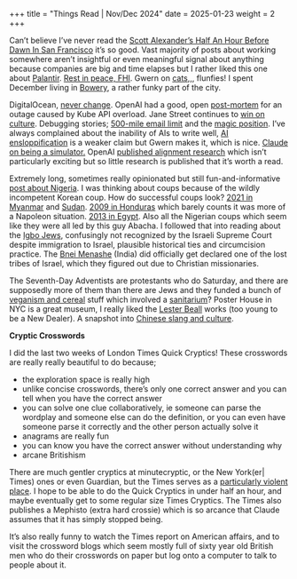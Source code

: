 +++
title = "Things Read | Nov/Dec 2024"
date = 2025-01-23
weight = 2
+++


Can’t believe I’ve never read the [Scott Alexander’s Half An Hour Before Dawn In San Francisco](https://www.astralcodexten.com/p/half-an-hour-before-dawn-in-san-francisco) it’s so good. Vast majority of posts about working somewhere aren’t insightful or even meaningful signal about anything because companies are big and time elapses but I rather liked this one about [Palantir](https://nabeelqu.co/reflections-on-palantir). [Rest in peace, FHI](https://asteriskmag.com/issues/08/looking-back-at-the-future-of-humanity-institute). Gwern on [cats](https://gwern.net/review/cat),,, flunfies! I spent December living in [Bowery](https://theneighborhoods.substack.com/p/the-bowery-manhattan?utm_source=publication-search), a rather funky part of the city. 

DigitalOcean, [never change](https://www.404media.co/ceo-attempted-to-navigate-anti-lgbt-hate-incident-by-telling-employees-his-mentor-was-a-kkk-member/). OpenAI had a good, open [post-mortem](https://status.openai.com/incidents/ctrsv3lwd797) for an outage caused by Kube API overload. Jane Street continues to [win on culture](https://www.janestreet.com/culture/street-view/stomp-to-the-rhythm/). Debugging stories; [500-mile email limit](https://www.ibiblio.org/harris/500milemail.html) and the [magic position](http://www.catb.org/jargon/html/magic-story.html). I’ve always complained about the inability of AIs to write well, [AI ensloppification](https://gwern.net/creative-benchmark#ai-ensloppication) is a weaker claim but Gwern makes it, which is nice. [Claude on being a simulator.](https://www.lesswrong.com/posts/vJFdjigzmcXMhNTsx/?commentId=dG3vEYLrfmNN85yzw) OpenAI [published alignment research](https://openai.com/index/deliberative-alignment/) which isn’t particularly exciting but so little research is published that it’s worth a read. 

Extremely long, sometimes really opinionated but still fun-and-informative [post about Nigeria](https://mattlakeman.org/2023/05/09/notes-on-nigeria/). I was thinking about coups because of the wildly incompetent Korean coup. How do successful coups look? [2021 in Myanmar](https://en.wikipedia.org/wiki/2021_Myanmar_coup_d%27%C3%A9tat) and [Sudan](https://en.wikipedia.org/wiki/2021_Sudanese_coup_d%27%C3%A9tat). [2009 in Honduras](https://en.wikipedia.org/wiki/2009_Honduran_coup_d%27%C3%A9tat#:~:text=The%202009%20Honduran%20coup%20d,and%20sent%20him%20into%20exile) which barely counts it was more of a Napoleon situation. [2013 in Egypt](https://en.wikipedia.org/wiki/2013_Egyptian_coup_d). Also all the Nigerian coups which seem like they were all led by this guy Abacha. I followed that into reading about the [Igbo Jews](https://en.wikipedia.org/wiki/Igbo_Jews), confusingly not recognized by the Israeli Supreme Court despite immigration to Israel, plausible historical ties and circumcision practice. The [Bnei Menashe](https://en.wikipedia.org/wiki/Bnei_Menashe) (India) did officially get declared one of the lost tribes of Israel, which they figured out due to Christian missionaries. 

The Seventh-Day Adventists are protestants who do Saturday, and there are supposedly more of them than there are Jews and they funded a bunch of [veganism and cereal](https://en.wikipedia.org/wiki/Seventh-day_Adventist_Church#Health_and_diet) stuff which involved a [sanitarium](https://en.wikipedia.org/wiki/Battle_Creek_Sanitarium)? Poster House in NYC is a great museum, I really liked the [Lester Beall](https://en.wikipedia.org/wiki/Lester_Beall) works (too young to be a New Dealer). A snapshot into [Chinese slang and culture](https://asteriskmag.com/issues/08/a-chinese-internet-phrasebook). 

**Cryptic Crosswords**

I did the last two weeks of London Times Quick Cryptics! These crosswords are really really beautiful to do because; 

- the exploration space is really high
- unlike concise crosswords, there’s only one correct answer and you can tell when you have the correct answer
- you can solve one clue collaboratively, ie someone can parse the wordplay and someone else can do the definition, or you can even have someone parse it correctly and the other person actually solve it
- anagrams are really fun
- you can know you have the correct answer without understanding why
- arcane Britishism

There are much gentler cryptics at minutecryptic, or the New York(er| Times) ones or even Guardian, but the Times serves as a [particularly violent place](https://www.thetimes.com/article/quick-cryptic-2pcdzs2n0sx). I hope to be able to do the Quick Cryptics in under half an hour, and maybe eventually get to some regular size Times Cryptics. The Times also publishes a Mephisto (extra hard crossie) which is so arcance that Claude assumes that it has simply stopped being. 

It’s also really funny to watch the Times report on American affairs, and to visit the crossword blogs which seem mostly full of sixty year old British men who do their crosswords on paper but log onto a computer to talk to people about it.
